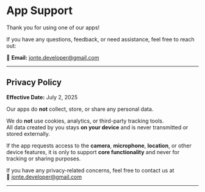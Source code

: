 # App Support

Thank you for using one of our apps!

If you have any questions, feedback, or need assistance, feel free to reach out:

📧 **Email:** [jonte.developer@gmail.com](mailto:jonte.developer@gmail.com)

---

## Privacy Policy

**Effective Date:** July 2, 2025

Our apps do **not** collect, store, or share any personal data.

We do **not** use cookies, analytics, or third-party tracking tools.  
All data created by you stays **on your device** and is never transmitted or stored externally.

If the app requests access to the **camera**, **microphone**, **location**, or other device features, it is only to support **core functionality** and never for tracking or sharing purposes.

If you have any privacy-related concerns, feel free to contact us at  
📧 [jonte.developer@gmail.com](mailto:jonte.developer@gmail.com)

---
